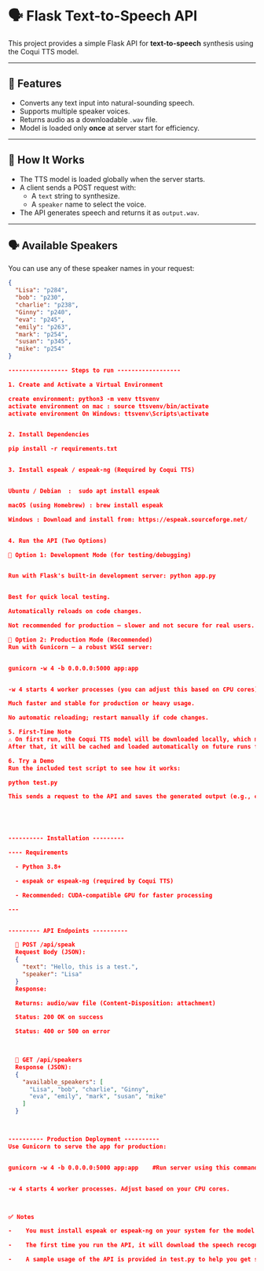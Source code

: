 # 🗣️ Flask Text-to-Speech API

This project provides a simple Flask API for **text-to-speech** synthesis using the Coqui TTS model.

---

## 🚀 Features

- Converts any text input into natural-sounding speech.
- Supports multiple speaker voices.
- Returns audio as a downloadable `.wav` file.
- Model is loaded only **once** at server start for efficiency.

---

## 🧠 How It Works

- The TTS model is loaded globally when the server starts.
- A client sends a POST request with:
  - A `text` string to synthesize.
  - A `speaker` name to select the voice.
- The API generates speech and returns it as `output.wav`.

---

## 🗣️ Available Speakers

You can use any of these speaker names in your request:

```json
{
  "Lisa": "p284",
  "bob": "p230",
  "charlie": "p238",
  "Ginny": "p240",
  "eva": "p245",
  "emily": "p263",
  "mark": "p254",
  "susan": "p345",
  "mike": "p254"
}

----------------- Steps to run ------------------

1. Create and Activate a Virtual Environment

create environment: python3 -m venv ttsvenv
activate environment on mac : source ttsvenv/bin/activate  
activate environment On Windows: ttsvenv\Scripts\activate


2. Install Dependencies

pip install -r requirements.txt


3. Install espeak / espeak-ng (Required by Coqui TTS)


Ubuntu / Debian  :  sudo apt install espeak

macOS (using Homebrew) : brew install espeak

Windows : Download and install from: https://espeak.sourceforge.net/


4. Run the API (Two Options)

🔧 Option 1: Development Mode (for testing/debugging)


Run with Flask's built-in development server: python app.py


Best for quick local testing.

Automatically reloads on code changes.

Not recommended for production — slower and not secure for real users.

🚀 Option 2: Production Mode (Recommended)
Run with Gunicorn — a robust WSGI server:


gunicorn -w 4 -b 0.0.0.0:5000 app:app


-w 4 starts 4 worker processes (you can adjust this based on CPU cores).

Much faster and stable for production or heavy usage.

No automatic reloading; restart manually if code changes.

5. First-Time Note
⚠️ On first run, the Coqui TTS model will be downloaded locally, which may take a few minutes.
After that, it will be cached and loaded automatically on future runs for faster performance.

6. Try a Demo
Run the included test script to see how it works:

python test.py

This sends a request to the API and saves the generated output (e.g., output.wav).





---------- Installation ---------

---- Requirements

  - Python 3.8+

  - espeak or espeak-ng (required by Coqui TTS)

  - Recommended: CUDA-compatible GPU for faster processing

---


--------- API Endpoints ----------

  🎤 POST /api/speak
  Request Body (JSON):
  {
    "text": "Hello, this is a test.",
    "speaker": "Lisa"
  }
  Response:

  Returns: audio/wav file (Content-Disposition: attachment)

  Status: 200 OK on success

  Status: 400 or 500 on error

  

  📢 GET /api/speakers
  Response (JSON):
  {
    "available_speakers": [
      "Lisa", "bob", "charlie", "Ginny",
      "eva", "emily", "mark", "susan", "mike"
    ]
  }



---------- Production Deployment ----------
Use Gunicorn to serve the app for production:


gunicorn -w 4 -b 0.0.0.0:5000 app:app    #Run server using this command


-w 4 starts 4 worker processes. Adjust based on your CPU cores.



✅ Notes

-    You must install espeak or espeak-ng on your system for the model to run properly.

-    The first time you run the API, it will download the speech recognition model locally. This  may take some time. After that, the model will be cached and loaded instantly on subsequent runs.

-    A sample usage of the API is provided in test.py to help you get started quickly.








